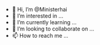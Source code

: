 - 👋 Hi, I’m @Ministerhai
- 👀 I’m interested in ...
- 🌱 I’m currently learning ...
- 💞️ I’m looking to collaborate on ...
- 📫 How to reach me ...

<!---
Ministerhai/Ministerhai is a ✨ special ✨ repository because its `README.md` (this file) appears on your GitHub profile.
You can click the Preview link to take a look at your changes.
--->
